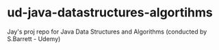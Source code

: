 # ud-java-datastructures-algortihms
Jay's proj repo for Java Data Structures and Algorithms (conducted by S.Barrett - Udemy)
